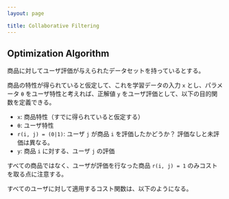 ```yaml
---
layout: page

title: Collaborative Filtering
---
```


<script type="text/x-mathjax-config">
  MathJax.Hub.Config({ tex2jax: { inlineMath: [['$','$'], ["\\(","\\)"]] } });
</script>
<script type="text/javascript"
  src="http://cdn.mathjax.org/mathjax/latest/MathJax.js?config=TeX-AMS_HTML">
</script>

## Optimization Algorithm

商品に対してユーザ評価が与えられたデータセットを持っているとする。

商品の特性が得られていると仮定して、これを学習データの入力 `x` とし、パラメータ `θ` をユーザ特性と考えれば、正解値 `y` をユーザ評価として、以下の目的関数を定義できる。

<script type="math/tex; mode=display" id="MathJax-Element-content_based_recommendation">
{\scriptsize \text{$n = $ number of features}} \\
{\scriptsize \text{$x = $ items, $\theta = $ users}} \\
{\scriptsize \text{$r = $ whether or not each user has rated}} \\
{\scriptsize \text{$y = $ rating given by users}} \\

\min_{\theta^{(j)}} \frac{1}{2} \sum_{i;r(i,j) = 1} ((\theta^{(j)})^{T} x^{(i)} - y^{(i, j)})^{2} + \frac{\lambda}{2} \sum_{k = 1}^{n} (\theta_{k}^{(j)})^{2} \\
</script>

* `x`: 商品特性（すでに得られていると仮定する）
* `θ`: ユーザ特性
* `r(i, j) = (0|1)`: ユーザ `j` が商品 `i` を評価したかどうか？ 評価なしと未評価は異なる。
* `y`: 商品 `i` に対する、ユーザ `j` の評価

すべての商品ではなく、ユーザが評価を行なった商品 `r(i, j) = 1` のみコストを取る点に注意する。

すべてのユーザに対して適用するコスト関数は、以下のようになる。

<script type="math/tex; mode=display" id="MathJax-Element-content_based_recommendation_cost_grad">
{\scriptsize \text{$n_{u} = $ number of users}} \\
\min_{\theta^{(1)} \ldots \theta^{(n_{u})}} J(\theta) = \frac{1}{2} \sum_{j = 1}^{n_{u}} \sum_{i;r(i,j) = 1} ((\theta^{(j)})^{T} x^{(i)} - y^{(i, j)})^{2} + \frac{\lambda}{2} \sum_{j = 1}^{n_{u}} \sum_{k = 1}^{n} (\theta_{k}^{(j)})^{2} \\

\begin{align}
\theta_{k}^{(j)} & := \theta_{k}^{(j)} - \alpha (\sum_{i:r(i, j)=1} ((\theta^{(j)})^{T} x^{(i)} - y^{(i, j)}) x_{k}^{(i)}) & \text{(for $k = 0$)} \\
\theta_{k}^{(j)} & := \theta_{k}^{(j)} - \alpha (\sum_{i:r(i, j)=1} ((\theta^{(j)})^{T} x^{(i)} - y^{(i, j)}) x_{k}^{(i)} + \lambda (\theta_{k}^{(j)})) & \text{(for $k \ne 0$)} \\
\end{align}
</script>

